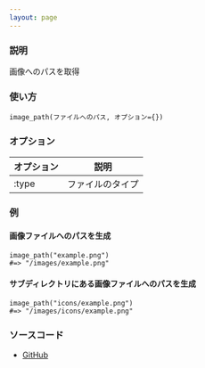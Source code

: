 ```yaml
---
layout: page
---
```


### 説明

画像へのパスを取得

### 使い方

    image_path(ファイルへのパス, オプション={})

### オプション

| オプション | 説明             |
| ---------- | ---------------- |
| :type      | ファイルのタイプ |

### 例

#### 画像ファイルへのパスを生成

    image_path("example.png")
    #=> "/images/example.png"

#### サブディレクトリにある画像ファイルへのパスを生成

    image_path("icons/example.png")
    #=> "/images/icons/example.png"

### ソースコード

- [GitHub](https://github.com/rails/rails/blob/984c3ef2775781d47efa9f541ce570daa2434a80/actionview/lib/action_view/helpers/asset_url_helper.rb#L377)
